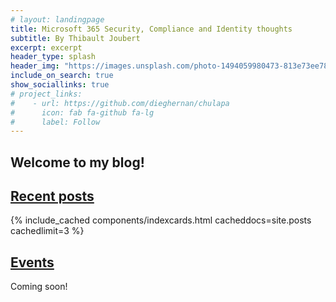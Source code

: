 ```yaml
---
# layout: landingpage
title: Microsoft 365 Security, Compliance and Identity thoughts
subtitle: By Thibault Joubert
excerpt: excerpt
header_type: splash
header_img: "https://images.unsplash.com/photo-1494059980473-813e73ee784b?ixlib=rb-1.2.1&ixid=eyJhcHBfaWQiOjEyMDd9&auto=format&fit=crop&w=1200&q=60"
include_on_search: true
show_sociallinks: true
# project_links:
#    - url: https://github.com/dieghernan/chulapa
#      icon: fab fa-github fa-lg
#      label: Follow
---
```


## Welcome to my blog! 

## <a href="./blog" class="text-dark">Recent posts</a>


{% include_cached components/indexcards.html cacheddocs=site.posts cachedlimit=3 %}

## <a href="./events" class="text-dark">Events</a>

Coming soon!
